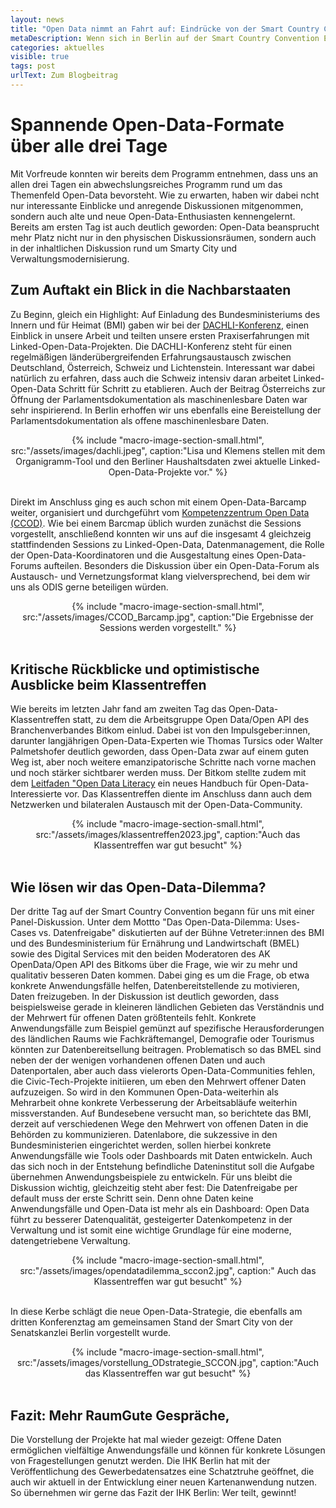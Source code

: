 ```yaml
---
layout: news
title: "Open Data nimmt an Fahrt auf: Eindrücke von der Smart Country Convention"
metaDescription: Wenn sich in Berlin auf der Smart Country Convention Expert:innen und Aussteller aus der Verwaltungsmodernisierung und -digitalisierung zusammenfinden, kommt man am Thema Open Data nicht vorbei. Ob auf Panels zu Smart City oder ganz konkret in den einzelnen Open-Data-Formaten, zunehmend wird klar. In der Verwaltung schlummert ein enomer Datenschatz, der die Grundlage für Smart City & KI-Anwendungen bildet und letzendlich zu einer Stärkung von Transparenz und demokratischer Strukuren führt. Wir waren 3 Tage auf der Smart Country Convention und berichten von unseren Highlights.
categories: aktuelles
visible: true
tags: post
urlText: Zum Blogbeitrag
---
```

# Spannende Open-Data-Formate über alle drei Tage
Mit Vorfreude konnten wir bereits dem Programm entnehmen, dass uns an allen drei Tagen ein abwechslungsreiches Programm rund um das Themenfeld Open-Data bevorsteht. Wie zu erwarten, haben wir dabei ncht nur interessante Einblicke und anregende Diskussionen mitgenommen, sondern auch alte und neue Open-Data-Enthusiasten kennengelernt. Bereits am ersten Tag ist auch deutlich geworden: Open-Data beansprucht mehr Platz nicht nur in den physischen Diskussionsräumen, sondern auch in der inhaltlichen Diskussion rund um Smarty City und Verwaltungsmodernisierung. 

## Zum Auftakt ein Blick in die Nachbarstaaten 
Zu Beginn, gleich ein Highlight: Auf Einladung des Bundesministeriums des Innern und für Heimat (BMI) gaben wir bei der [DACHLI-Konferenz](https://www.govdata.de/web/guest/ogd-dachli), einen Einblick in unsere Arbeit und teilten unsere ersten Praxiserfahrungen mit Linked-Open-Data-Projekten. Die DACHLI-Konferenz steht für einen regelmäßigen länderübergreifenden Erfahrungsaustausch zwischen Deutschland, Österreich, Schweiz und Lichtenstein. Interessant war dabei natürlich zu erfahren, dass auch die Schweiz intensiv daran arbeitet Linked-Open-Data Schritt für Schritt zu etablieren. Auch der Beitrag Österreichs zur Öffnung der Parlamentsdokumentation als maschinenlesbare Daten war sehr inspirierend. In Berlin erhoffen wir uns ebenfalls eine Bereistellung der Parlamentsdokumentation als offene maschinenlesbare Daten. 

<center>
{% include "macro-image-section-small.html", src:"/assets/images/dachli.jpeg", caption:"Lisa und Klemens stellen mit dem Organigramm-Tool und den Berliner Haushaltsdaten zwei aktuelle Linked-Open-Data-Projekte vor." %}
</center>
<br>

 Direkt im Anschluss ging es auch schon mit einem Open-Data-Barcamp weiter, organisiert und durchgeführt vom [Kompetenzzentrum Open Data (CCOD)](https://www.bva.bund.de/DE/Services/Behoerden/Beratung/Beratungszentrum/OpenData/opendata_node.html). Wie bei einem Barcmap üblich wurden zunächst die Sessions vorgestellt, anschließend konnten wir uns auf die insgesamt 4 gleichzeig stattfindenden Sessions zu Linked-Open-Data, Datenmanagement, die Rolle der Open-Data-Koordinatoren und die Ausgestaltung eines Open-Data-Forums aufteilen. Besonders die Diskussion über ein Open-Data-Forum als Austausch- und Vernetzungsformat klang vielversprechend, bei dem wir uns als ODIS gerne beteiligen würden. 



 <center>
{% include "macro-image-section-small.html", src:"/assets/images/CCOD_Barcamp.jpg", caption:"Die Ergebnisse der Sessions werden vorgestellt." %}
</center>
<br>

## Kritische Rückblicke und optimistische Ausblicke beim Klassentreffen 

Wie bereits im letzten Jahr fand am zweiten Tag das Open-Data-Klassentreffen statt, zu dem die Arbeitsgruppe Open Data/Open API des Branchenverbandes Bitkom einlud. Dabei ist von den Impulsgeber:innen, darunter langjährigen Open-Data-Experten wie Thomas Tursics oder Walter Palmetshofer deutlich geworden, dass Open-Data zwar auf einem guten Weg ist, aber noch weitere emanzipatorische Schritte nach vorne machen und noch stärker sichtbarer werden muss. Der Bitkom stellte zudem mit dem [Leitfaden "Open Data Literacy](https://www.bitkom.org/Bitkom/Publikationen/Leitfaden-Open-Data-Literacy) ein neues Handbuch für Open-Data-Interessierte vor. Das Klassentreffen diente im Anschluss dann auch dem Netzwerken und bilateralen Austausch mit der Open-Data-Community. 

<center>
{% include "macro-image-section-small.html", src:"/assets/images/klassentreffen2023.jpg", caption:"Auch das Klassentreffen war gut besucht" %}
</center>
<br>

## Wie lösen wir das Open-Data-Dilemma? 
Der dritte Tag auf der Smart Country Convention begann für uns mit einer Panel-Diskussion. Unter dem Mottto "Das Open-Data-Dilemma: Uses-Cases vs. Datenfreigabe" diskutierten auf der Bühne Vetreter:innen des BMI und des Bundesministerium für Ernährung und Landwirtschaft (BMEL) sowie des Digital Services mit den beiden Moderatoren des AK OpenData/Open API des Bitkoms über die Frage, wie wir zu mehr und qualitativ besseren Daten kommen. Dabei ging es um die Frage, ob etwa konkrete Anwendungsfälle helfen, Datenbereitstellende zu motivieren, Daten freizugeben. In der Diskussion ist deutlich geworden, dass beispielsweise gerade in kleineren ländlichen Gebieten das Verständnis und der Mehrwert für offenen Daten größtenteils fehlt. Konkrete Anwendungsfälle zum Beispiel gemünzt auf spezifische Herausforderungen des ländlichen Raums wie Fachkräftemangel, Demografie oder Tourismus könnten zur Datenbereitsellung beitragen. Problematisch so das BMEL sind neben der der wenigen vorhandenen offenen Daten und auch Datenportalen, aber auch dass vielerorts Open-Data-Communities fehlen, die Civic-Tech-Projekte initiieren, um eben den Mehrwert offener Daten aufzuzeigen. So wird in den Kommunen Open-Data-weiterhin als Mehrarbeit ohne konkrete Verbesserung der Arbeitsabläufe weiterhin missverstanden.
Auf Bundesebene versucht man, so berichtete das BMI, derzeit auf verschiedenen Wege den Mehrwert von offenen Daten in die Behörden zu kommunizieren. Datenlabore, die sukzessive in den Bundesministerien eingerichtet werden, sollen hierbei konkrete Anwendungsfälle wie Tools oder Dashboards mit Daten entwickeln. Auch das sich noch in der Entstehung befindliche Dateninstitut soll die Aufgabe übernehmen Anwendungsbeispiele zu entwickeln. Für uns bleibt die Diskussion wichtig, gleichzeitig steht aber fest: Die Datenfreigabe per default muss der erste Schritt sein. Denn ohne Daten keine Anwendungsfälle und Open-Data ist mehr als ein Dashboard: Open Data führt zu besserer Datenqualität, gesteigerter Datenkompetenz in der Verwaltung und ist somit eine wichtige Grundlage für eine moderne, datengetriebene Verwaltung.

<center>
{% include "macro-image-section-small.html", src:"/assets/images/opendatadilemma_sccon2.jpg", caption:" Auch das Klassentreffen war gut besucht" %}
</center>
<br>

In diese Kerbe schlägt die neue Open-Data-Strategie, die ebenfalls am dritten Konferenztag am gemeinsamen Stand der Smart City von der Senatskanzlei Berlin vorgestellt wurde. 



<center>
{% include "macro-image-section-small.html", src:"/assets/images/vorstellung_ODstrategie_SCCON.jpg", caption:"Auch das Klassentreffen war gut besucht" %}
</center>
<br>

## Fazit: Mehr RaumGute Gespräche, 
Die Vorstellung der Projekte hat mal wieder gezeigt: Offene Daten ermöglichen vielfältige Anwendungsfälle und können für konkrete Lösungen von Fragestellungen genutzt werden. Die IHK Berlin hat mit der Veröffentlichung des Gewerbedatensatzes eine Schatztruhe geöffnet, die auch wir aktuell in der Entwicklung einer neuen Kartenanwendung nutzen. So übernehmen wir gerne das Fazit der IHK Berlin: Wer teilt, gewinnt!

